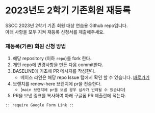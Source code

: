 # 2023년도 2학기 기존회원 재등록

SSCC 2023년 2학기 기존 회원 대상 연습용 Github repo입니다.  
아래 사항을 모두 지켜 재등록 신청서를 제출해주세요.


### 재등록(기존) 회원 신청 방법
1. 해당 repository (이하 `repo`)를 fork 한다.
2. 개인 repo에 변경사항을 만든 다음 commit한다.
3. BASELINE에 기초해 PR 메시지를 작성한다.
   - 베이스 라인은 해당 repo Issue 탭에서 확인 할 수 있습니다. [바로가기](https://github.com/SoongSilComputingClub/2023-2-existing-member-renew/issues/1)
4. 브랜치를 renew-here 브랜치에 pr을 전송한다.
   - (`main 브랜치에 pr을 보낼 경우 심사가 반려될 수 있습니다`)
5. PR을 보낸 링크를 복사하여 아래 구글폼 PR 제출란에 적는다.

`:: require Google Form Link ::`
